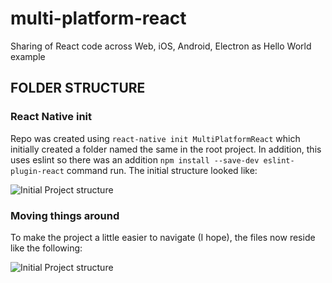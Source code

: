 # multi-platform-react
Sharing of React code across Web, iOS, Android, Electron as Hello World example

## FOLDER STRUCTURE

### React Native init

Repo was created using `react-native init MultiPlatformReact` which initially
created a folder named the same in the root project. In addition, this uses
eslint so there was an addition `npm install --save-dev eslint-plugin-react`
command run. The initial structure looked like:

![Initial Project structure](https://github.com/gfogle/multi-platform-react/blob/master/readme/initial-project.png)

### Moving things around

To make the project a little easier to navigate (I hope), the files now reside
like the following:

![Initial Project structure](https://github.com/gfogle/multi-platform-react/blob/master/readme/move-things.png)
